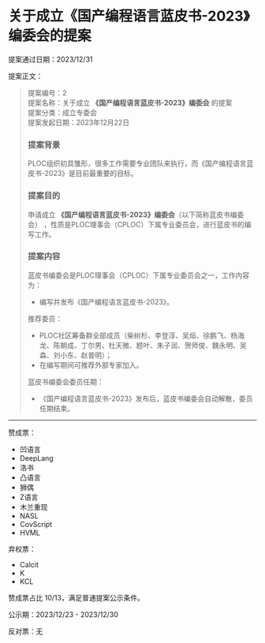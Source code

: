 # 关于成立《国产编程语言蓝皮书-2023》编委会的提案

提案通过日期：2023/12/31

提案正文：

> 提案编号：2  
> 提案名称：关于成立 **《国产编程语言蓝皮书-2023》编委会** 的提案  
> 提案分类：成立专委会  
> 提案发起日期：2023年12月22日
> 
> ### 提案背景
> PLOC组织初具雏形，很多工作需要专业团队来执行，而《国产编程语言蓝皮书-2023》是目前最重要的目标。
> 
> ### 提案目的
> 申请成立 **《国产编程语言蓝皮书-2023》编委会**（以下简称蓝皮书编委会） ，性质是PLOC理事会（CPLOC）下属专业委员会，进行蓝皮书的编写工作。
> 
> ### 提案内容
> 蓝皮书编委会是PLOC理事会（CPLOC）下属专业委员会之一，工作内容为：
> - 编写并发布《国产编程语言蓝皮书-2023》。
> 
> 推荐委员：
> - PLOC社区筹备群全部成员（柴树杉、李登淳、吴烜、徐鹏飞、杨海龙、陈朝成、丁尔男、杜天微、题叶、朱子润、贺师俊、魏永明、吴森、刘小东、赵普明）；
> - 在编写期间可推荐外部专家加入。
> 
> 蓝皮书编委会委员任期：
> - 《国产编程语言蓝皮书-2023》发布后，蓝皮书编委会自动解散，委员任期结束。

---

赞成票：
- 凹语言
- DeepLang
- 洛书
- 凸语言
- 狮偶
- Z语言
- 木兰重现
- NASL
- CovScript
- HVML

弃权票：
- Calcit
- K
- KCL

赞成票占比 10/13，满足普通提案公示条件。

公示期：2023/12/23 - 2023/12/30

反对票：无